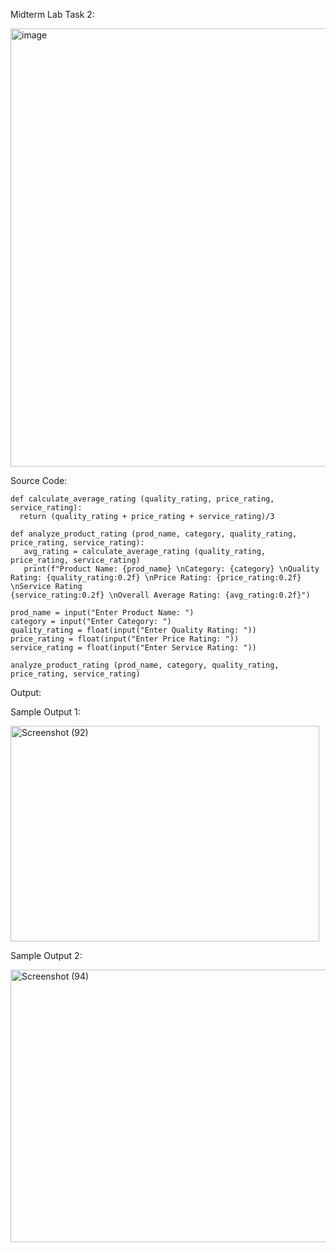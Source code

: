 Midterm Lab Task 2:

<img width="669" height="701" alt="image" src="https://github.com/user-attachments/assets/1761e7e1-4f3a-4e46-bf9c-e111ffd1a952" />

Source Code:

    def calculate_average_rating (quality_rating, price_rating, service_rating):
      return (quality_rating + price_rating + service_rating)/3
    
    def analyze_product_rating (prod_name, category, quality_rating, price_rating, service_rating):
       avg_rating = calculate_average_rating (quality_rating, price_rating, service_rating)
       print(f"Product Name: {prod_name} \nCategory: {category} \nQuality Rating: {quality_rating:0.2f} \nPrice Rating: {price_rating:0.2f} \nService Rating
    {service_rating:0.2f} \nOverall Average Rating: {avg_rating:0.2f}")
    
    prod_name = input("Enter Product Name: ")
    category = input("Enter Category: ")
    quality_rating = float(input("Enter Quality Rating: "))
    price_rating = float(input("Enter Price Rating: "))
    service_rating = float(input("Enter Service Rating: "))
    
    analyze_product_rating (prod_name, category, quality_rating, price_rating, service_rating)




Output:

Sample Output 1:

<img width="494" height="345" alt="Screenshot (92)" src="https://github.com/user-attachments/assets/cb9ca0d4-19b6-4c66-b3ea-aa67170c7fcd" />

Sample Output 2:

<img width="629" height="436" alt="Screenshot (94)" src="https://github.com/user-attachments/assets/77ba9ff3-e72c-4f2b-a045-bd09bb0fd1d6" />
